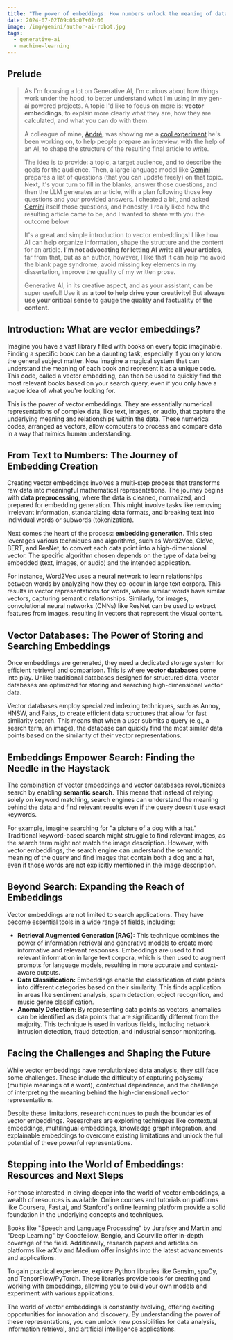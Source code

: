 ```yaml
---
title: "The power of embeddings: How numbers unlock the meaning of data"
date: 2024-07-02T09:05:07+02:00
image: /img/gemini/author-ai-robot.jpg
tags:
  - generative-ai
  - machine-learning
---
```


## Prelude

> As I'm focusing a lot on Generative AI, I'm curious about how things work under the hood, to better understand what I'm using in my gen-ai powered projects.
> A topic I'd like to focus on more is: **vector embeddings**, to explain more clearly what they are, how they are calculated, and what you can do with them.
>
> A colleague of mine, [André](https://x.com/andreban), was showing me a [cool experiment](https://writer-m4n3dyfjhq-uc.a.run.app/)
> he's been working on, to help people prepare an interview, with the help of an AI, to shape the structure of the resulting final article to write.
>
> The idea is to provide: a topic, a target audience, and to describe the goals for the audience.
> Then, a large language model like [Gemini](https://deepmind.google/technologies/gemini/) prepares a list of questions (that you can update freely) on that topic.
> Next, it's your turn to fill in the blanks, answer those questions, and then the LLM generates an article,
> with a plan following those key questions and your provided answers.
> I cheated a bit, and asked [Gemini](https://gemini.google.com/) itself those questions, and honestly, I really liked how the resulting article came to be,
> and I wanted to share with you the outcome below.
>
> It's a great and simple introduction to vector embeddings!
> I like how AI can help organize information, shape the structure and the content for an article.
> **I'm not advocating for letting AI write all your articles**, far from that, but as an author,
> however, I like that it can help me avoid the blank page syndrome, avoid missing key elements in my dissertation, improve the quality of my written prose.
>
> Generative AI, in its creative aspect, and as your assistant, can be super useful! Use it as **a tool to help drive your creativity**!
> But **always use your critical sense to gauge the quality and factuality of the content**.

## Introduction: What are vector embeddings?

Imagine you have a vast library filled with books on every topic imaginable. Finding a specific book can be a daunting task, especially if you only know the general subject matter. Now imagine a magical system that can understand the meaning of each book and represent it as a unique code. This code, called a vector embedding, can then be used to quickly find the most relevant books based on your search query, even if you only have a vague idea of what you're looking for.

This is the power of vector embeddings. They are essentially numerical representations of complex data, like text, images, or audio, that capture the underlying meaning and relationships within the data. These numerical codes, arranged as vectors, allow computers to process and compare data in a way that mimics human understanding.

## From Text to Numbers: The Journey of Embedding Creation

Creating vector embeddings involves a multi-step process that transforms raw data into meaningful mathematical representations. The journey begins with **data preprocessing**, where the data is cleaned, normalized, and prepared for embedding generation. This might involve tasks like removing irrelevant information, standardizing data formats, and breaking text into individual words or subwords (tokenization).

Next comes the heart of the process: **embedding generation**. This step leverages various techniques and algorithms, such as Word2Vec, GloVe, BERT, and ResNet, to convert each data point into a high-dimensional vector. The specific algorithm chosen depends on the type of data being embedded (text, images, or audio) and the intended application.

For instance, Word2Vec uses a neural network to learn relationships between words by analyzing how they co-occur in large text corpora. This results in vector representations for words, where similar words have similar vectors, capturing semantic relationships. Similarly, for images, convolutional neural networks (CNNs) like ResNet can be used to extract features from images, resulting in vectors that represent the visual content.

## Vector Databases: The Power of Storing and Searching Embeddings

Once embeddings are generated, they need a dedicated storage system for efficient retrieval and comparison. This is where **vector databases** come into play. Unlike traditional databases designed for structured data, vector databases are optimized for storing and searching high-dimensional vector data.

Vector databases employ specialized indexing techniques, such as Annoy, HNSW, and Faiss, to create efficient data structures that allow for fast similarity search. This means that when a user submits a query (e.g., a search term, an image), the database can quickly find the most similar data points based on the similarity of their vector representations.

## Embeddings Empower Search: Finding the Needle in the Haystack

The combination of vector embeddings and vector databases revolutionizes search by enabling **semantic search**. This means that instead of relying solely on keyword matching, search engines can understand the meaning behind the data and find relevant results even if the query doesn't use exact keywords.

For example, imagine searching for "a picture of a dog with a hat." Traditional keyword-based search might struggle to find relevant images, as the search term might not match the image description. However, with vector embeddings, the search engine can understand the semantic meaning of the query and find images that contain both a dog and a hat, even if those words are not explicitly mentioned in the image description.

## Beyond Search: Expanding the Reach of Embeddings

Vector embeddings are not limited to search applications. They have become essential tools in a wide range of fields, including:

- **Retrieval Augmented Generation (RAG):** This technique combines the power of information retrieval and generative models to create more informative and relevant responses. Embeddings are used to find relevant information in large text corpora, which is then used to augment prompts for language models, resulting in more accurate and context-aware outputs.
- **Data Classification:** Embeddings enable the classification of data points into different categories based on their similarity. This finds application in areas like sentiment analysis, spam detection, object recognition, and music genre classification.
- **Anomaly Detection:** By representing data points as vectors, anomalies can be identified as data points that are significantly different from the majority. This technique is used in various fields, including network intrusion detection, fraud detection, and industrial sensor monitoring.

## Facing the Challenges and Shaping the Future

While vector embeddings have revolutionized data analysis, they still face some challenges. These include the difficulty of capturing polysemy (multiple meanings of a word), contextual dependence, and the challenge of interpreting the meaning behind the high-dimensional vector representations.

Despite these limitations, research continues to push the boundaries of vector embeddings. Researchers are exploring techniques like contextual embeddings, multilingual embeddings, knowledge graph integration, and explainable embeddings to overcome existing limitations and unlock the full potential of these powerful representations.

## Stepping into the World of Embeddings: Resources and Next Steps

For those interested in diving deeper into the world of vector embeddings, a wealth of resources is available. Online courses and tutorials on platforms like Coursera, Fast.ai, and Stanford's online learning platform provide a solid foundation in the underlying concepts and techniques.

Books like "Speech and Language Processing" by Jurafsky and Martin and "Deep Learning" by Goodfellow, Bengio, and Courville offer in-depth coverage of the field. Additionally, research papers and articles on platforms like arXiv and Medium offer insights into the latest advancements and applications.

To gain practical experience, explore Python libraries like Gensim, spaCy, and TensorFlow/PyTorch. These libraries provide tools for creating and working with embeddings, allowing you to build your own models and experiment with various applications.

The world of vector embeddings is constantly evolving, offering exciting opportunities for innovation and discovery. By understanding the power of these representations, you can unlock new possibilities for data analysis, information retrieval, and artificial intelligence applications.
